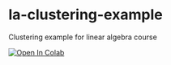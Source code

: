 # la-clustering-example
Clustering example for linear algebra course

[![Open In Colab](https://colab.research.google.com/assets/colab-badge.svg)](https://colab.research.google.com/github.com/justudin/la-clustering-example/blob/main/W5_Clustering_Examples_Colab.ipynb)

